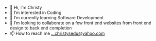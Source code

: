 - 👋 Hi, I’m Christy
- 👀 I’m interested in Coding
- 🌱 I’m currently learning Software Development
- 💞️ I’m looking to collaborate on a few front end websites from front end design to back end completion
- 📫 How to reach me ...christysedu@yahoo.com

<!---
christysedu/christysedu is a ✨ special ✨ repository because its `README.md` (this file) appears on your GitHub profile.
You can click the Preview link to take a look at your changes.
--->
